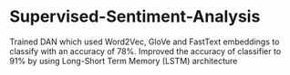 # Supervised-Sentiment-Analysis
Trained DAN which used Word2Vec, GloVe and FastText embeddings to classify with an accuracy of 78%. Improved the accuracy of classifier to 91% by using Long-Short Term Memory (LSTM) architecture
